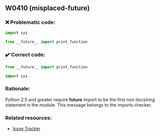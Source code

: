 ## W0410 (misplaced-future)

### :x: Problematic code:

```python
import sys

from __future__ import print_function
```

### :heavy_check_mark: Correct code:

```python
from __future__ import print_function

import sys
```

### Rationale:

Python 2.5 and greater require __future__ import to be the first non
docstring statement in the module. This message belongs to the imports
checker.

### Related resources:

- [Issue Tracker](https://github.com/PyCQA/pylint/issues?q=is%3Aissue+%22misplaced-future%22+OR+%22W0410%22)
